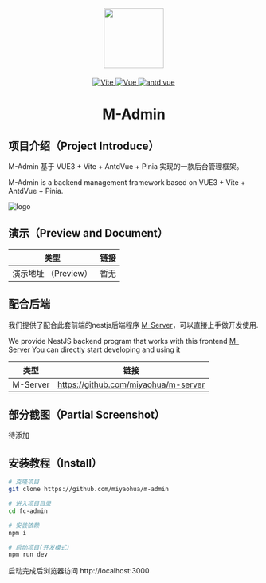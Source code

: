 <div align="center">

<img src="https://www.vpske.cn/upload/m-admin/logo.png" width="120px" height="120px"/>

<p align="center" style="margin-top:20px">
	<a href="https://v3.vuejs.org/" target="_blank">
		<img src="https://img.shields.io/badge/vite-5.x-blue" alt="Vite">
	</a>
	<a href="https://v3.vuejs.org/" target="_blank">
		<img src="https://img.shields.io/badge/Vue.js-3.x-green" alt="Vue">
	</a>
	<a href="https://element-plus.org/#/zh-CN/component/changelog" target="_blank">
		<img src="https://img.shields.io/badge/antd-vue-blue" alt="antd vue">
	</a>
</p>

<h1>M-Admin</h1>

</div>

## 项目介绍（Project Introduce）

M-Admin 基于 VUE3 + Vite + AntdVue + Pinia 实现的一款后台管理框架。

M-Admin is a backend management framework based on VUE3 + Vite + AntdVue + Pinia.

![logo](https://www.vpske.cn/upload/m-admin/desk.png)

## 演示（Preview and Document）

| 类型                 | 链接 |
| -------------------- | ---- |
| 演示地址 （Preview） | 暂无 |

## 配合后端

我们提供了配合此套前端的nestjs后端程序 [M-Server](https://github.com/miyaohua/m-server)，可以直接上手做开发使用.

We provide NestJS backend program that works with this frontend [M-Server](https://github.com/miyaohua/m-server) You can directly start developing and using it

| 类型   | 链接                                    |
| ------ | --------------------------------------- |
| M-Server | https://github.com/miyaohua/m-server |

## 部分截图（Partial Screenshot）

<!-- ![logo](https://mock.fcadmin.fun/web/img/fc-2.png) -->
待添加

## 安装教程（Install）

```sh
# 克隆项目
git clone https://github.com/miyaohua/m-admin

# 进入项目目录
cd fc-admin

# 安装依赖
npm i

# 启动项目(开发模式)
npm run dev
```

启动完成后浏览器访问 http://localhost:3000
